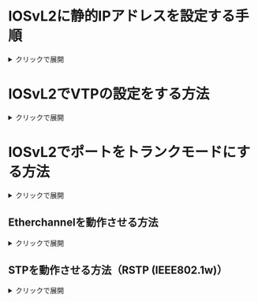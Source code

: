 # IOSvL2に静的IPアドレスを設定する手順

<details>
   <summary>クリックで展開</summary>
   
   1. 特権モードに移行
      <pre>enable</pre>
      `en` と入力しても特権モードに移行することができます。
   1. グローバルコンフィグレーションモードに移行
      <pre>configure terminal</pre>
      `conf t`と入力してもグローバルコンフィグレーションモードに移行することができます。
   1. Vlanの設定
      例：vlan 100を使う場合
      <pre>vlan 100</pre>
      L2機器は基本的にvlanに対してIPアドレスを設定します。
   1. Vlanインターフェースを指定
      例：vlan 100を指定する場合
      <pre>interface vlan 100</pre>
   1. IPアドレスとサブネットマスクを設定  
      例：192.168.1.1/24 を設定する場合
      <pre>ip address 192.168.1.1 255.255.255.0</pre>
   1. VLANに属するポートを設定
      例：GigabitEthernet0/1 を VLAN100 に属させる
      <pre>
       interface gigabitethernet0/1  
       switchport mode access  
       switchport access vlan 100  
       no shutdown  
       exit
      </pre>
   1. 設定の確認
      <pre>show ip interface brief</pre>
</details>

# IOSvL2でVTPの設定をする方法

<details>
   <summary>クリックで展開</summary>
   
   1. 特権モードに移行
      <pre>enable</pre>
      `en` と入力しても特権モードに移行することができます。
   1. グローバルコンフィグレーションモードに移行
      <pre>configure terminal</pre>
      `conf t`と入力してもグローバルコンフィグレーションモードに移行することができます。
   1. VTPドメイン名を設定（※任意）
      <pre>vtp domain TESTDOMAIN</pre>
      ドメイン名は同一でなくてもよいですが、設定しておくのが一般的です。
   1. トランスペアレントモードに設定（この場合はトランスペアレントモードに設定しますが、環境に合わせて変えてください。）
      <pre>vtp mode transparent</pre>
      以下のようなメッセージが表示されれば成功
      <pre>Setting device to VTP TRANSPARENT mode.</pre>
   1. 設定の確認
      <pre>show vtp status</pre>
</details>

# IOSvL2でポートをトランクモードにする方法

<details>
   <summary>クリックで展開</summary>

   1. 特権モードに移行
      <pre>enable</pre>
      `en` と入力しても特権モードに移行することができます。
   1. グローバルコンフィグレーションモードに移行
      <pre>configure terminal</pre>
      `conf t`と入力してもグローバルコンフィグレーションモードに移行することができます。
   1. 設定したいインターフェースへ移行
      <pre>interface g0/0</pre>
   1. トランクリンクで使用するカプセル化プロトコルを指定する
      <pre>switchport trunk encapsulation dot1q</pre>
   1. 指定したポートをトランクモードとして動作させる
      <pre>switchport mode trunk</pre>
   1. 特権モードに移行
      <pre>end</pre>
   1. 設定が正しく適用されたかを確認する
      <pre>show interfaces g0/0 switchport</pre>
      
</details>

## Etherchannelを動作させる方法
<details>
   <summary>クリックで展開</summary>

   1. 特権モードに移行
      <pre>enable</pre>
      `en` と入力しても特権モードに移行することができます。
   1. グローバルコンフィグレーションモードに移行
      <pre>configure terminal</pre>
      `conf t`と入力してもグローバルコンフィグレーションモードに移行することができます。
   1. 設定したいインターフェースへ移行
      <pre>interface g0/0</pre>
   1. トランクリンクで使用するカプセル化プロトコルを指定する
      <pre>switchport trunk encapsulation dot1q</pre>
   1. 指定したポートをトランクモードとして動作させる
      <pre>switchport mode trunk</pre>
   1. インターフェースを Port-channel 1 に静的に所属させる
      <pre>channel-group 1 mode on</pre>
   1. インターフェースを有効化
      <pre>no shutdown</pre>
   1. 特権モードに移行
      <pre>end</pre>
   1. 設定が正しく適用されたかを確認する
      <pre>
      show etherchannel summary
      show interfaces Port-channel1 switchport
      show interfaces GigabitEthernet0/2 etherchannel
      show interfaces GigabitEthernet0/3 etherchannel
      </pre>
</details>

## STPを動作させる方法（RSTP (IEEE802.1w)）
<details>
   <summary>クリックで展開</summary>

   1. 特権モードに移行
      <pre>enable</pre>
      `en` と入力しても特権モードに移行することができます。
   1. グローバルコンフィグレーションモードに移行
      <pre>configure terminal</pre>
      `conf t`と入力してもグローバルコンフィグレーションモードに移行することができます。
   1. スイッチングモードを Rapid PVST+ (Rapid Per-VLAN Spanning Tree Plus) に設定
      <pre>spanning-tree mode rapid-pvst</pre>

   ### ルートブリッジの設定
   1. 特権モードに移行
      <pre>enable</pre>
      `en` と入力しても特権モードに移行することができます。
   1. グローバルコンフィグレーションモードに移行
      <pre>configure terminal</pre>
      `conf t`と入力してもグローバルコンフィグレーションモードに移行することができます。
   1. STP プライオリティを 4096 に設定
      <pre>spanning-tree vlan 10 priority 4096</pre>
      これは可能な最低値の一つであり、このVLANのルートブリッジになることを強く推奨します。

   ### セカンダリルートブリッジの設定
   1. 特権モードに移行
      <pre>enable</pre>
      `en` と入力しても特権モードに移行することができます。
   1. グローバルコンフィグレーションモードに移行
      <pre>configure terminal</pre>
      `conf t`と入力してもグローバルコンフィグレーションモードに移行することができます。
   1. STP プライオリティを 8192 に設定
      <pre>spanning-tree vlan 11 priority 8192</pre>
      これは cs2 のデフォルトプライオリティ 32768 より低く、かつ cs2 が VLAN 11 のルートブリッジとなるように設定する値（通常は 4096）より高く設定することで、セカンダリルートブリッジとしての役割を果たします。
</details>
